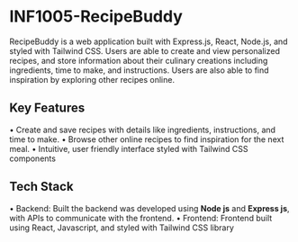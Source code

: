 # INF1005-RecipeBuddy
RecipeBuddy is a web application built with Express.js, React, Node.js, and styled with Tailwind CSS. Users are able to create and view personalized recipes, and store information about their culinary creations including ingredients, time to make, and instructions. Users are also able to find inspiration by exploring other recipes online.

## Key Features

• Create and save recipes with details like ingredients, instructions, and time to make.
• Browse other online recipes to find inspiration for the next meal.
• Intuitive, user friendly interface styled with Tailwind CSS components

## Tech Stack
• Backend: Built the backend was developed using **Node js** and **Express js**, with APIs to communicate with the frontend.
• Frontend: Frontend built using React, Javascript, and styled with Tailwind CSS library
